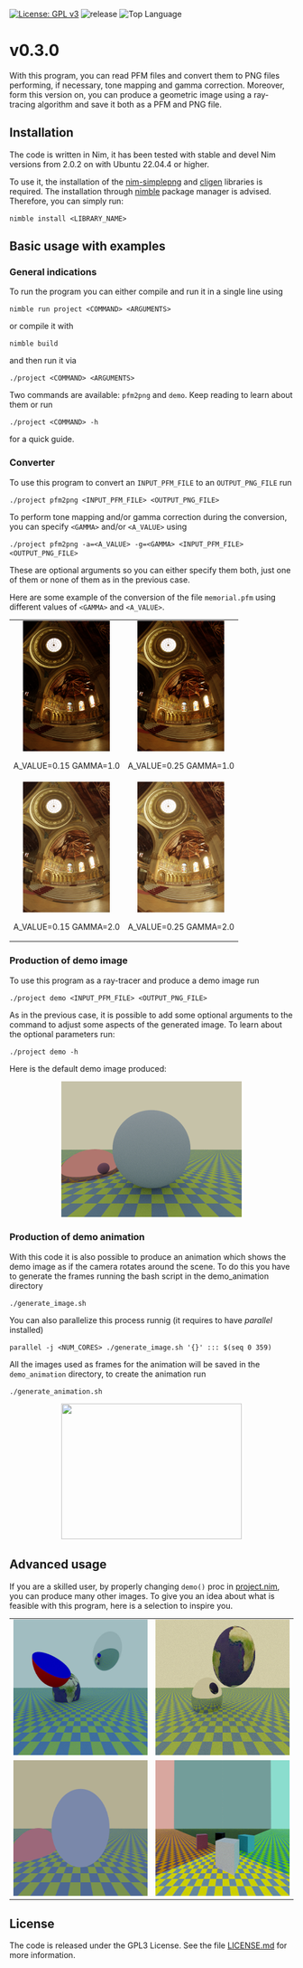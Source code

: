 
[![License: GPL v3](https://img.shields.io/badge/License-GPLv3-blue.svg)](https://www.gnu.org/licenses/gpl-3.0)
![release](https://img.shields.io/github/v/release/angela-bonato/RayTracingCourse)
![Top Language](https://img.shields.io/github/languages/top/angela-bonato/RayTracingCourse)

# v0.3.0

With this program, you can read PFM files and convert them to PNG files performing, if necessary, tone mapping and gamma correction. Moreover, form this version on, you can produce a geometric image using a ray-tracing algorithm and save it both as a PFM and PNG file.

## Installation

The code is written in Nim, it has been tested with stable and devel Nim versions from 2.0.2 on with Ubuntu 22.04.4 or higher.

To use it, the installation of the [nim-simplepng](https://github.com/jrenner/nim-simplepng) and [cligen](https://github.com/c-blake/cligen) libraries is required. The installation through [nimble](https://github.com/nim-lang/nimble) package manager is advised. Therefore, you can simply run:

    nimble install <LIBRARY_NAME>

## Basic usage with examples

### General indications

To run the program you can either compile and run it in a single line using

    nimble run project <COMMAND> <ARGUMENTS>

or compile it with

    nimble build

and then run it via

    ./project <COMMAND> <ARGUMENTS>

Two commands are available: `pfm2png` and `demo`. Keep reading to learn about them or run

    ./project <COMMAND> -h

for a quick guide.

### Converter

To use this program to convert an `INPUT_PFM_FILE` to an `OUTPUT_PNG_FILE` run  

    ./project pfm2png <INPUT_PFM_FILE> <OUTPUT_PNG_FILE>
    
To perform tone mapping and/or gamma correction during the conversion, you can specify `<GAMMA>` and/or `<A_VALUE>` using

    ./project pfm2png -a=<A_VALUE> -g=<GAMMA> <INPUT_PFM_FILE> <OUTPUT_PNG_FILE>

These are optional arguments so you can either specify them both, just one of them or none of them as in the previous case.

Here are some example of the conversion of the file `memorial.pfm` using different values of `<GAMMA>` and `<A_VALUE>`.

<p align="center">
<div style="text-align: center;">
<table style="margin: 0px auto;">
    <tr>
        <td> 
            <img src="readme_images/memorial_1_0.15.png" alt="Image 1" width="154" height="231">
            <p>A_VALUE=0.15  GAMMA=1.0</p> 
        </td>
        <td> 
            <img src="readme_images/memorial_1_0.25.png" alt="Image 2" width="154" height="231">
            <p>A_VALUE=0.25  GAMMA=1.0</p>
        </td>
    </tr>
    <tr>
        <td> 
            <img src="readme_images/memorial_2_0.15.png" alt="Image 3" width="154" height="231">
            <p>A_VALUE=0.15  GAMMA=2.0</p>
        </td>
        <td> 
            <img src="readme_images/memorial_2_0.25.png" alt="Image 4" width="154" height="231">
            <p>A_VALUE=0.25  GAMMA=2.0</p>
        </td>
    </tr>
</table>
</div>

### Production of demo image

To use this program as a ray-tracer and produce a demo image run

    ./project demo <INPUT_PFM_FILE> <OUTPUT_PNG_FILE>

As in the previous case, it is possible to add some optional arguments to the command to adjust some aspects of the generated image. 
To learn about the optional parameters run:

    ./project demo -h

Here is the default demo image produced:

<p align="center">
<img  style="center" src="readme_images/demo.png" width="320" height="240">

### Production of demo animation

With this code it is also possible to produce an animation which shows the demo image as if the camera rotates around the scene. 
To do this you have to generate the frames running the bash script in the demo_animation directory

    ./generate_image.sh

You can also parallelize this process runnig (it requires to have *parallel* installed)

    parallel -j <NUM_CORES> ./generate_image.sh '{}' ::: $(seq 0 359)

All the images used as frames for the animation will be saved in the `demo_animation` directory, to create the animation run

    ./generate_animation.sh

<p align="center">
<img  style="center" src="readme_images/demo_animation.gif" width="320" height="240">

## Advanced usage

If you are a skilled user, by properly changing `demo()` proc in [project.nim](./src/project.nim), you can produce many other images. To give you an idea about what is feasible with this program, here is a selection to inspire you.

<div style="text-align: center;">
<table style="margin: 0px auto;">
    <tr>
        <td> 
            <img src="readme_images/csg.jpeg" alt="Image 1" width="320" height="240">
        </td>
        <td> 
            <img src="readme_images/earth.jpeg" alt="Image 2" width="320" height="240">
        </td>
    </tr>
    <tr>
        <td> 
            <img src="readme_images/demo_a_flat.png" alt="Image 2" width="320" height="240">
        </td>
        <td> 
            <img src="readme_images/mirrors.png" alt="Image 3" width="320" height="240">
        </td>
    </tr>
</table>
</div>

## License

The code is released under the GPL3 License. See the file [LICENSE.md](./LICENSE.md) for more information.